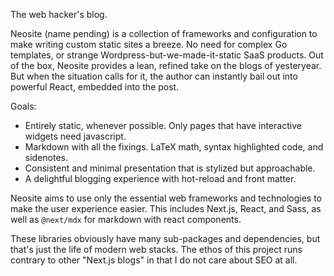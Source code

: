 The web hacker's blog.

Neosite (name pending) is a collection of frameworks and configuration to make writing custom
static sites a breeze. No need for complex Go templates, or strange Wordpress-but-we-made-it-static
SaaS products. Out of the box, Neosite provides a lean, refined take on the blogs of yesteryear. But 
when the situation calls for it, the author can instantly bail out into powerful React, embedded into the post.

Goals:
- Entirely static, whenever possible. Only pages that have interactive widgets need javascript.
- Markdown with all the fixings. LaTeX math, syntax highlighted code, and sidenotes.
- Consistent and minimal presentation that is stylized but approachable.
- A delightful blogging experience with hot-reload and front matter.

Neosite aims to use only the essential web frameworks and technologies to make the user experience
easier. This includes Next.js, React, and Sass, as well as `@next/mdx` for markdown with react components.

These libraries obviously have many sub-packages and dependencies, but that's just the life of modern
web stacks. The ethos of this project runs contrary to other "Next.js blogs" in that I do not care about SEO
at all. 
